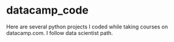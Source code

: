 # datacamp_code

Here are several python projects I coded while taking courses on datacamp.com.
I follow data scientist path.
